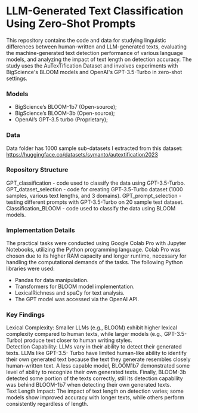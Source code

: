 # LLM-Generated Text Classification Using Zero-Shot Prompts

This repository contains the code and data for studying linguistic differences between human-written and LLM-generated texts, evaluating the machine-generated text detection performance of various language models, and analyzing the impact of text length on detection accuracy. The study uses the AuTexTification Dataset and involves experiments with BigScience's BLOOM models and OpenAI's GPT-3.5-Turbo in zero-shot settings.

### Models
* BigScience’s BLOOM-1b7 (Open-source); <br>
* BigScience’s BLOOM-3b (Open-source); <br>
* OpenAI’s GPT-3.5 turbo (Proprietary); <br>

### Data
Data folder has 1000 sample sub-datasets I extracted from this dataset: https://huggingface.co/datasets/symanto/autextification2023 

### Repository Structure
GPT_classification -  code used to classify the data using GPT-3.5-Turbo. 
GPT_dataset_selection - code for creating GPT-3.5-Turbo dataset (1000 samples, various text lengths, and 3 domains). 
GPT_prompt_selection - testing different prompts with GPT-3.5-Turbo on 20 sample test dataset.  
Classification_BLOOM - code used to classify the data using BLOOM models. 

### Implementation Details
The practical tasks were conducted using Google Colab Pro with Jupyter Notebooks, utilizing the Python programming language. Colab Pro was chosen due to its higher RAM capacity and longer runtime, necessary for handling the computational demands of the tasks. The following Python libraries were used:

* Pandas for data manipulation. <br>
* Transformers for BLOOM model implementation. <br>
* LexicalRichness and spaCy for text analysis. <br>
* The GPT model was accessed via the OpenAI API. <br>


### Key Findings
Lexical Complexity: Smaller LLMs (e.g., BLOOM) exhibit higher lexical complexity compared to human texts, while larger models (e.g., GPT-3.5-Turbo) produce text closer to human writing styles. <br>
Detection Capability: LLMs vary in their ability to detect their generated texts. LLMs like GPT-3.5-
Turbo have limited human-like ability to identify their own generated text because the
text they generate resembles closely human-written text. A less capable model, BLOOM1b7 demonstrated some level of ability to recognize their own generated texts. Finally,
BLOOM-3b detected some portion of the texts correctly, still its detection capability was
behind BLOOM-1b7 when detecting their own generated texts. <br>
Text Length Impact: The impact of text length on detection varies; some models show improved accuracy with longer texts, while others perform consistently regardless of length. <br>

